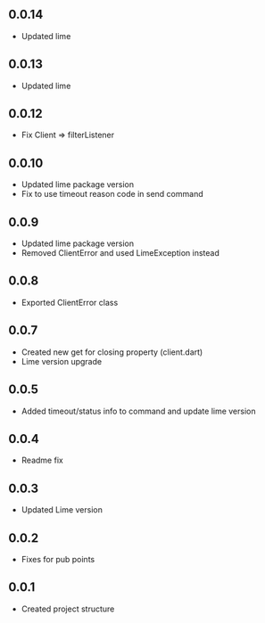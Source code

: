 ## 0.0.14

* Updated lime 

## 0.0.13

* Updated lime 

## 0.0.12

* Fix Client => filterListener

## 0.0.10

* Updated lime package version
* Fix to use timeout reason code in send command

## 0.0.9

* Updated lime package version
* Removed ClientError and used LimeException instead

## 0.0.8

* Exported ClientError class

## 0.0.7

* Created new get for closing property (client.dart)
* Lime version upgrade

## 0.0.5

* Added timeout/status info to command and update lime version

## 0.0.4

* Readme fix

## 0.0.3

* Updated Lime version

## 0.0.2

* Fixes for pub points

## 0.0.1

* Created project structure
